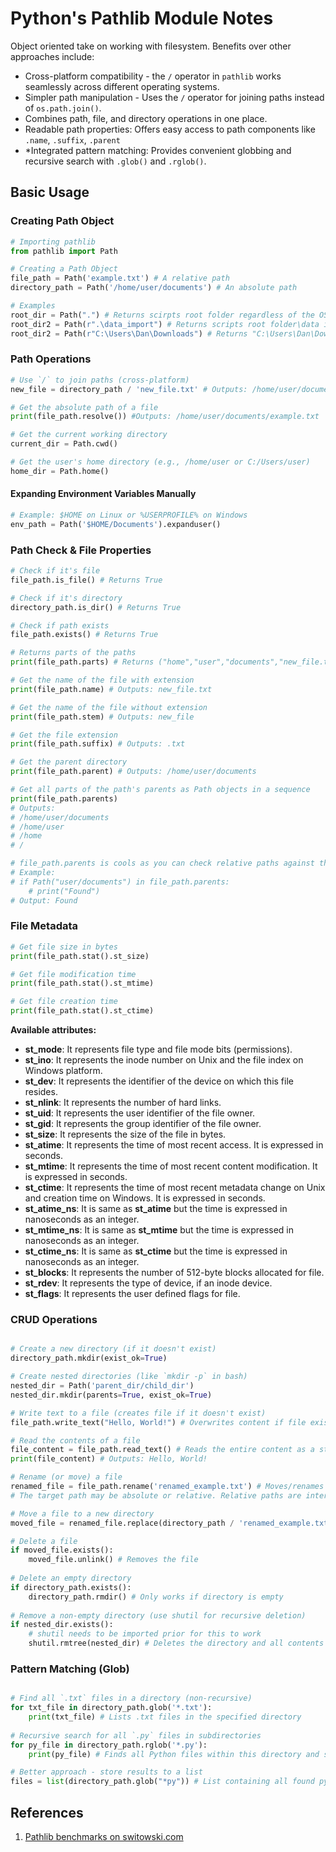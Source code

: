 # Python's Pathlib Module Notes

Object oriented take on working with filesystem. 
Benefits over other approaches include:
* Cross-platform compatibility - the `/` operator in `pathlib` works seamlessly across different operating systems.
* Simpler path manipulation - Uses the `/` operator for joining paths instead of `os.path.join()`.
* Combines path, file, and directory operations in one place.
* Readable path properties: Offers easy access to path components like `.name`, `.suffix`, `.parent`
* *Integrated pattern matching: Provides convenient globbing and recursive search with `.glob()` and `.rglob()`.

## Basic Usage

### Creating Path Object

```python
# Importing pathlib
from pathlib import Path

# Creating a Path Object
file_path = Path('example.txt') # A relative path 
directory_path = Path('/home/user/documents') # An absolute path

# Examples
root_dir = Path(".") # Returns scirpts root folder regardless of the OS
root_dir2 = Path(r".\data_import") # Returns scripts root folder\data import
root_dir2 = Path(r"C:\Users\Dan\Downloads") # Returns "C:\Users\Dan\Downloads"
```

### Path Operations

```python
# Use `/` to join paths (cross-platform) 
new_file = directory_path / 'new_file.txt' # Outputs: /home/user/documents/new_file.txt

# Get the absolute path of a file 
print(file_path.resolve()) #Outputs: /home/user/documents/example.txt

# Get the current working directory 
current_dir = Path.cwd()

# Get the user's home directory (e.g., /home/user or C:/Users/user) 
home_dir = Path.home()
```

#### Expanding Environment Variables Manually

```python
# Example: $HOME on Linux or %USERPROFILE% on Windows 
env_path = Path('$HOME/Documents').expanduser() 
```

### Path Check & File Properties

```python
# Check if it's file
file_path.is_file() # Returns True

# Check if it's directory
directory_path.is_dir() # Returns True

# Check if path exists
file_path.exists() # Returns True

# Returns parts of the paths
print(file_path.parts) # Returns ("home","user","documents","new_file.txt")

# Get the name of the file with extension
print(file_path.name) # Outputs: new_file.txt

# Get the name of the file without extension
print(file_path.stem) # Outputs: new_file

# Get the file extension 
print(file_path.suffix) # Outputs: .txt 

# Get the parent directory 
print(file_path.parent) # Outputs: /home/user/documents

# Get all parts of the path's parents as Path objects in a sequence
print(file_path.parents)
# Outputs:
# /home/user/documents
# /home/user
# /home
# /

# file_path.parents is cools as you can check relative paths against the sequence
# Example:
# if Path("user/documents") in file_path.parents:
	# print("Found")
# Output: Found
```


### File Metadata

```python
# Get file size in bytes
print(file_path.stat().st_size)

# Get file modification time
print(file_path.stat().st_mtime)

# Get file creation time
print(file_path.stat().st_ctime)
```

**Available attributes:**

- **st_mode**: It represents file type and file mode bits (permissions).
- **st_ino**: It represents the inode number on Unix and the file index on Windows platform.
- **st_dev**: It represents the identifier of the device on which this file resides.
- **st_nlink**: It represents the number of hard links.
- **st_uid**: It represents the user identifier of the file owner.
- **st_gid**: It represents the group identifier of the file owner.
- **st_size**: It represents the size of the file in bytes.
- **st_atime**: It represents the time of most recent access. It is expressed in seconds.
- **st_mtime**: It represents the time of most recent content modification. It is expressed in seconds.
- **st_ctime**: It represents the time of most recent metadata change on Unix and creation time on Windows. It is expressed in seconds.
- **st_atime_ns**: It is same as **st_atime** but the time is expressed in nanoseconds as an integer.
- **st_mtime_ns**: It is same as **st_mtime** but the time is expressed in nanoseconds as an integer.
- **st_ctime_ns**: It is same as **st_ctime** but the time is expressed in nanoseconds as an integer.
- **st_blocks**: It represents the number of 512-byte blocks allocated for file.
- **st_rdev**: It represents the type of device, if an inode device.
- **st_flags**: It represents the user defined flags for file.

### CRUD Operations

```python

# Create a new directory (if it doesn't exist) 
directory_path.mkdir(exist_ok=True) 

# Create nested directories (like `mkdir -p` in bash) 
nested_dir = Path('parent_dir/child_dir') 
nested_dir.mkdir(parents=True, exist_ok=True) 

# Write text to a file (creates file if it doesn't exist)
file_path.write_text("Hello, World!") # Overwrites content if file exists 

# Read the contents of a file 
file_content = file_path.read_text() # Reads the entire content as a string
print(file_content) # Outputs: Hello, World! 

# Rename (or move) a file 
renamed_file = file_path.rename('renamed_example.txt') # Moves/renames 'example.txt' 
# The target path may be absolute or relative. Relative paths are interpreted relative to the current working directory, _not_ the directory of the `Path` object.

# Move a file to a new directory 
moved_file = renamed_file.replace(directory_path / 'renamed_example.txt') # Moves it to documents 

# Delete a file 
if moved_file.exists(): 
	moved_file.unlink() # Removes the file 
	
# Delete an empty directory 
if directory_path.exists(): 
	directory_path.rmdir() # Only works if directory is empty 
	
# Remove a non-empty directory (use shutil for recursive deletion) 
if nested_dir.exists(): 
	# shutil needs to be imported prior for this to work
	shutil.rmtree(nested_dir) # Deletes the directory and all contents inside
```

### Pattern Matching (Glob)

```python

# Find all `.txt` files in a directory (non-recursive) 
for txt_file in directory_path.glob('*.txt'): 
	print(txt_file) # Lists .txt files in the specified directory 
	
# Recursive search for all `.py` files in subdirectories 
for py_file in directory_path.rglob('*.py'): 
	print(py_file) # Finds all Python files within this directory and subdirectories

# Better approach - store results to a list
files = list(directory_path.glob("*py")) # List containing all found py files
```

## References
1. [Pathlib benchmarks on switowski.com](https://switowski.com/blog/pathlib/)